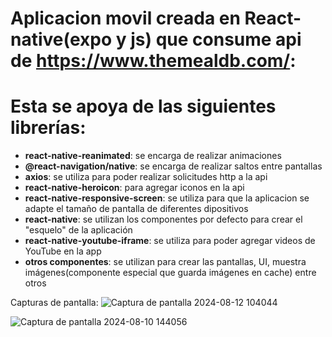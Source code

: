 # Aplicacion movil creada en React-native(expo y js) que consume api de https://www.themealdb.com/:



# Esta se apoya de las siguientes librerías:
- **react-native-reanimated**: se encarga de realizar animaciones
- **@react-navigation/native**: se encarga de realizar saltos entre pantallas
- **axios**: se utiliza para poder realizar solicitudes http a la api
- **react-native-heroicon**: para agregar iconos en la api
- **react-native-responsive-screen**: se utiliza para que la aplicacion se adapte el tamaño de pantalla de diferentes dipositivos
- **react-native**: se utilizan los componentes por defecto para crear el "esquelo" de la aplicación
- **react-native-youtube-iframe**: se utiliza para poder agregar videos de YouTube en la app 
- **otros componentes**: se utilizan para crear las pantallas, UI,  muestra imágenes(componente especial que guarda imágenes en cache) entre otros  

Capturas de pantalla:
![Captura de pantalla 2024-08-12 104044](https://github.com/user-attachments/assets/a6a2a5bf-b03b-4f8b-8fab-59f4f673b4d3)

![Captura de pantalla 2024-08-10 144056](https://github.com/user-attachments/assets/bc8ce6bf-9671-426f-b94c-17f3dd031d13)
